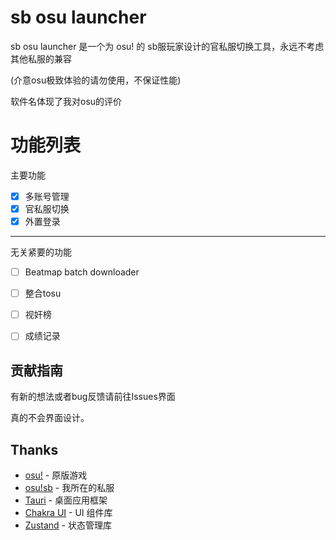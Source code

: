 # sb osu launcher

sb osu launcher 是一个为 osu! 的 sb服玩家设计的官私服切换工具，永远不考虑其他私服的兼容

(介意osu极致体验的请勿使用，不保证性能)

软件名体现了我对osu的评价

# 功能列表

主要功能

- [x] 多账号管理
- [x] 官私服切换
- [x] 外置登录

---

无关紧要的功能

- [ ] Beatmap batch downloader
- [ ] 整合tosu
- [ ] 视奸榜
- [ ] 成绩记录


## 贡献指南

有新的想法或者bug反馈请前往Issues界面

真的不会界面设计。

## Thanks

- [osu!](https://osu.ppy.sh/) - 原版游戏
- [osu!sb](https://osu.ppy.sb/) - 我所在的私服
- [Tauri](https://tauri.app/) - 桌面应用框架
- [Chakra UI](https://chakra-ui.com/) - UI 组件库
- [Zustand](https://github.com/pmndrs/zustand) - 状态管理库

